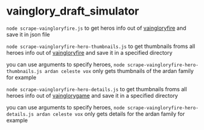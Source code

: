 # vainglory_draft_simulator

`node scrape-vaingloryfire.js` to get heros info out of [vaingloryfire](https://www.vaingloryfire.com/) and save it in json file

`node scrape-vaingloryfire-hero-thumbnails.js` to get thumbnails froms all heroes info out of [vaingloryfire](https://www.vaingloryfire.com/) and save it in a specified directory

you can use arguments to specify heroes, `node scrape-vaingloryfire-hero-thumbnails.js ardan celeste vox` only gets thumbnails of the ardan family for example

`node scrape-vaingloryfire-hero-details.js` to get thumbnails froms all heroes info out of [vainglorygame](https://www.vainglorygame.com/) and save it in a specified directory

you can use arguments to specify heroes, `node scrape-vaingloryfire-hero-details.js ardan celeste vox` only gets details for the ardan family for example

